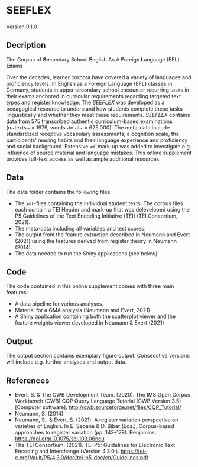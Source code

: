 # SEEFLEX
Version 0.1.0

## Decription

The Corpus of **Se**condary School **E**nglish As A **F**oreign **L**anguage (EFL) **Ex**ams

Over the decades, learner corpora have covered a variety of languages and proficiency levels. In English as a Foreign Language (EFL) classes in Germany, students in upper secondary school encounter recurring tasks in their exams anchored in curricular requirements regarding targeted text types and register knowledge. The *SEEFLEX* was developed as a pedagogical resource to understand how students complete these tasks linguistically and whether they meet these requirements. *SEEFLEX* contains data from 575 transcribed authentic curriculum-based examinations (n~texts~ = 1979, words~total~ = 625.000). The meta-data include standardized receptive vocabulary assessments, a cognition scale, the participants’ reading habits and their language experience and proficiency and social background. Extensive ```xml```mark-up was added to investigate e.g. influence of source material and language mistakes. This online supplement provides full-text access as well as ample additional resources.


## Data

The data folder contains the following files:
- The ```xml```-files containing the individual student texts. The corpus files each contain a TEI Header and mark-up that was deleveloped using the P5 Guidelines of the Text Encoding Initiative (TEI) (TEI Consortium, 2021).
- The meta-data including all variables and test scores.
- The output from the feature extraction described in Neumann and Evert (2021) using the features derived from register theory in Neumann (2014).
- The data needed to run the Shiny applications (see below)


## Code

The code contained in this online supplement comes with three main features: 
- A data pipeline for various analyses.
- Material for a GMA analysis (Neumann and Evert, 2021)
- A Shiny application containing both the scatterplot viewer and the feature weights viewer developed in Neumann & Evert (2021)


## Output

The output section contains exemplary figure output. Consecutive versions will include e.g. further analyses and output data.


## References

- Evert, S. & The CWB Development Team. (2020). The IMS Open Corpus Workbench (CWB) CQP Query Language Tutorial (CWB Version 3.5) [Computer software]. http://cwb.sourceforge.net/files/CQP_Tutorial/
- Neumann, S. (2014)
- Neumann, S., & Evert, S. (2021). A register variation perspective on varieties of English. In E. Seoane & D. Biber (Eds.), Corpus-based approaches to register variation (pp. 143–178). Benjamins. https://doi.org/10.1075/scl.103.06neu
- The TEI Consortium. (2021). TEI P5: Guidelines for Electronic Text Encoding and Interchange (Version 4.3.0.). https://tei-c.org/Vault/P5/4.3.0/doc/tei-p5-doc/en/Guidelines.pdf
